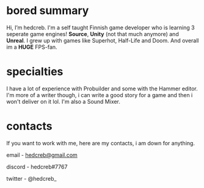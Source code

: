# bored summary
Hi, I’m hedcreb. I'm a self taught Finnish game developer who is learning 3 seperate game engines!
**Source**, **Unity** (not that much anymore) and **Unreal**. I grew up with games like Superhot, Half-Life and Doom. And overall im a **HUGE** FPS-fan. 
# specialties
I have a lot of experience with Probuilder and some with the Hammer editor. I'm more of a writer though, i can write a good story for a game and then i won't deliver on it lol. I'm also a Sound Mixer.
# contacts
If you want to work with me, here are my contacts, i am down for anything.

email - hedcreb@gmail.com

discord - hedcreb#7767

twitter - @hedcreb_
